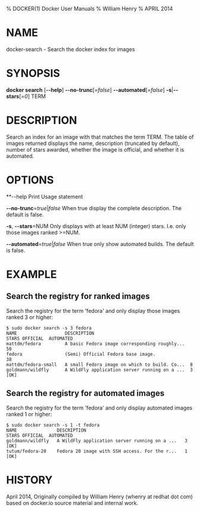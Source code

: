 % DOCKER(1) Docker User Manuals
% William Henry
% APRIL 2014
# NAME
docker-search - Search the docker index for images

# SYNOPSIS
**docker search** [**--help**] **--no-trunc**[=*false*] **--automated**[=*false*]
 **-s**|**--stars**[=*0*] TERM

# DESCRIPTION

Search an index for an image with that matches the term TERM. The table
of images returned displays the name, description (truncated by default),
number of stars awarded, whether the image is official, and whether it
is automated.

# OPTIONS

**--help  Print Usage statement

**--no-trunc**=*true*|*false*
   When true display the complete description. The default is false.

**-s**, **--stars**=NUM
   Only displays with at least NUM (integer) stars. I.e. only those images
ranked >=NUM.

**--automated**=*true*|*false*
   When true only show automated builds. The default is false.

# EXAMPLE

## Search the registry for ranked images

Search the registry for the term 'fedora' and only display those images
ranked 3 or higher:

    $ sudo docker search -s 3 fedora
    NAME                  DESCRIPTION                                    STARS OFFICIAL  AUTOMATED
    mattdm/fedora         A basic Fedora image corresponding roughly...  50
    fedora                (Semi) Official Fedora base image.             38
    mattdm/fedora-small   A small Fedora image on which to build. Co...  8
    goldmann/wildfly      A WildFly application server running on a ...  3               [OK]

## Search the registry for automated images

Search the registry for the term 'fedora' and only display automated images
ranked 1 or higher:

    $ sudo docker search -s 1 -t fedora
    NAME               DESCRIPTION                                     STARS OFFICIAL  AUTOMATED
    goldmann/wildfly   A WildFly application server running on a ...   3               [OK]
    tutum/fedora-20    Fedora 20 image with SSH access. For the r...   1               [OK]

# HISTORY
April 2014, Originally compiled by William Henry (whenry at redhat dot com)
based on docker.io source material and internal work.
